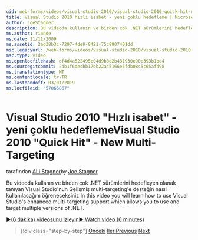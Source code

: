 ```yaml
---
uid: web-forms/videos/visual-studio-2010/visual-studio-2010-quick-hit-new-multi-targeting
title: Visual Studio 2010 hızlı isabet - yeni çoklu hedefleme | Microsoft Docs
author: JoeStagner
description: Bu videoda kullanın ve birden çok .NET sürümlerini hedefleyen olanak tanıyan Visual Studio'nun Gelişmiş multi-targeting'e desteğin nasıl kullanılacağını öğreneceksiniz.
ms.author: riande
ms.date: 11/11/2009
ms.assetid: 2ad38b3c-7297-4de9-8421-75c8907401dd
msc.legacyurl: /web-forms/videos/visual-studio-2010/visual-studio-2010-quick-hit-new-multi-targeting
msc.type: video
ms.openlocfilehash: df4d4a522495c04d9b8e2b431930e90e393b1be4
ms.sourcegitcommit: 24b1f6decbb17bb22a45166e5fdb0845c65af498
ms.translationtype: MT
ms.contentlocale: tr-TR
ms.lasthandoff: 03/01/2019
ms.locfileid: "57066867"
---
```

<a name="visual-studio-2010-quick-hit---new-multi-targeting"></a><span data-ttu-id="45bad-103">Visual Studio 2010 "Hızlı isabet" - yeni çoklu hedefleme</span><span class="sxs-lookup"><span data-stu-id="45bad-103">Visual Studio 2010 "Quick Hit" - New Multi-Targeting</span></span>
====================
<span data-ttu-id="45bad-104">tarafından [ALi Stagner](https://github.com/JoeStagner)</span><span class="sxs-lookup"><span data-stu-id="45bad-104">by [Joe Stagner](https://github.com/JoeStagner)</span></span>

<span data-ttu-id="45bad-105">Bu videoda kullanın ve birden çok .NET sürümlerini hedefleyen olanak tanıyan Visual Studio'nun Gelişmiş multi-targeting'e desteğin nasıl kullanılacağını öğreneceksiniz.</span><span class="sxs-lookup"><span data-stu-id="45bad-105">In this video you will learn how to use Visual Studio's enhanced multi-targeting support which allows you to use and target multiple versions of .NET.</span></span>

[<span data-ttu-id="45bad-106">&#9654;(6 dakika) videosunu izleyin</span><span class="sxs-lookup"><span data-stu-id="45bad-106">&#9654; Watch video (6 minutes)</span></span>](https://channel9.msdn.com/Blogs/ASP-NET-Site-Videos/visual-studio-2010-quick-hit-new-multi-targeting)

> [!div class="step-by-step"]
> <span data-ttu-id="45bad-107">[Önceki](visual-studio-2010-quick-hit-new-web-project-template.md)
> [İleri](visual-studio-2010-quick-hit-websites-instead-of-web-projects.md)</span><span class="sxs-lookup"><span data-stu-id="45bad-107">[Previous](visual-studio-2010-quick-hit-new-web-project-template.md)
[Next](visual-studio-2010-quick-hit-websites-instead-of-web-projects.md)</span></span>

